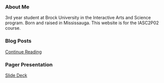 ### About Me
  
3rd year student at Brock University in the Interactive Arts and Science program.  Born and raised in Mississauga.  This website is for the IASC2P02 course.
  
  
  ### Blog Posts
[Continue Reading](blog)

### Pager Presentation
[Slide Deck](slides.html)
